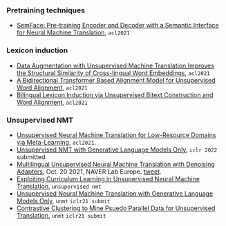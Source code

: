 
### Pretraining techniques

- [SemFace: Pre-training Encoder and Decoder with a Semantic Interface for Neural Machine Translation](https://aclanthology.org/2021.acl-long.348/), `acl2021`

### Lexicon induction

- [Data Augmentation with Unsupervised Machine Translation Improves the Structural Similarity of Cross-lingual Word Embeddings](https://aclanthology.org/2021.acl-srw.17/), `acl2021`
- [A Bidirectional Transformer Based Alignment Model for Unsupervised Word Alignment](https://aclanthology.org/2021.acl-long.24/), `acl2021`
- [Bilingual Lexicon Induction via Unsupervised Bitext Construction and Word Alignment](https://aclanthology.org/2021.acl-long.67/), `acl2021`

### Unsupervised NMT

- [Unsupervised Neural Machine Translation for Low-Resource Domains via Meta-Learning](https://aclanthology.org/2021.acl-long.225/), `acl2021`.
- [Unsupervised NMT with Generative Language Models Only](https://arxiv.org/pdf/2110.05448.pdf), `iclr 2022` submitted.
- [Multilingual Unsupervised Neural Machine Translation with Denoising Adapters](https://arxiv.org/pdf/2110.10472.pdf), Oct. 20 2021, NAVER Lab Europe. [tweet](https://twitter.com/ahmetustun89/status/1451501787450576901).
- [Exploiting Curriculum Learning in Unsupervised Neural Machine Translation](https://arxiv.org/pdf/2109.11177.pdf), `unsupervised nmt`
- [Unsupervised Neural Machine Translation with Generative Language Models Only](https://openreview.net/pdf?id=SVwbKmEg7M), `unmt` `iclr21 submit`
- [Contrastive Clustering to Mine Psuedo Parallel Data for Unsupervised Translation](https://openreview.net/pdf?id=pN1JOdrSY9), `unmt` `iclr21 submit`
